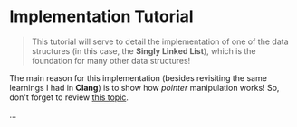 # Implementation Tutorial

> This tutorial will serve to detail the implementation of one of the data structures (in this case, the **Singly Linked List**), which is the foundation for many other data structures!

The main reason for this implementation (besides revisiting the same learnings I had in **Clang**) is to show how _pointer_ manipulation works! So, don't forget to review [this topic](./TUTORIAL.md).

...

[//]: # "Falar sobre `error` no Go e implementar a singly linked list de forma detalhada"
